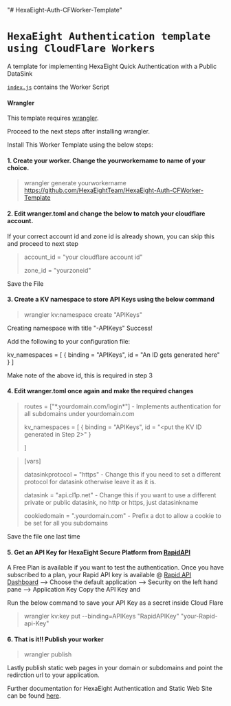 "# HexaEight-Auth-CFWorker-Template" 
# `HexaEight Authentication template using CloudFlare Workers`

A template for implementing HexaEight Quick Authentication with a Public DataSink

[`index.js`](https://github.com/HexaEightTeam/HexaEight-Auth-CFWorker-Template/blob/main/index.js) contains the Worker Script

#### Wrangler

This template requires [wrangler](https://github.com/cloudflare/wrangler).

Proceed to the next steps after installing wrangler.

Install This Worker Template using the below steps:

#### 1. Create your worker. Change the yourworkername to name of your choice. 

>wrangler generate yourworkername https://github.com/HexaEightTeam/HexaEight-Auth-CFWorker-Template

#### 2. Edit wranger.toml and change the below to match your cloudflare account. 
If your correct account id and zone id is already shown, you can skip this and proceed to next step

>account_id = "your cloudflare account id"
>
>
>zone_id = "yourzoneid"

Save the File


#### 3. Create a KV namespace to store API Keys using the below command

>wrangler kv:namespace create "APIKeys"


Creating namespace with title "<yourworkername>-APIKeys"
Success!

Add the following to your configuration file:

kv_namespaces = [
{ binding = "APIKeys", id = "An ID gets generated here" }
]

Make note of the above id, this is required in step 3

#### 4. Edit wranger.toml once again and make the required changes

>routes = ["\*.yourdomain.com/login\*"] - Implements authentication for all subdomains under yourdomain.com
>
>kv_namespaces = [
>         { binding = "APIKeys", id = "<put the KV ID generated in Step 2>" }
>
>]

>[vars]
>
>datasinkprotocol = "https" - Change this if you need to set a different protocol for datasink otherwise leave it as it is.
>
>datasink = "api.cl1p.net" - Change this if you want to use a different private or public datasink, no http or https, just datasinkname
>
>cookiedomain = ".yourdomain.com"  - Prefix a dot to allow a cookie to be set for all you subdomains
>

Save the file one last time

#### 5. Get an API Key for HexaEight Secure Platform from [RapidAPI](https://rapidapi.com/hexaeight-hexaeight-default/api/hexaeight-sso-platform/pricing)

A Free Plan is available if you want to test the authentication. Once you have subscribed to a plan, your Rapid API key is available 
@
[Rapid API Dashboard](https://rapidapi.com/developer/dashboard) --> Choose the default application --> Security on the left hand pane --> Application Key
Copy the API Key and 

Run the below command to save your API Key as a secret inside Cloud Flare

>wrangler kv:key put --binding=APIKeys "RapidAPIKey" "your-Rapid-api-Key"

#### 6. That is it!! Publish your worker
>wrangler publish

Lastly publish static web pages in your domain or subdomains and point the redirction url to your application.

Further documentation for HexaEight Authentication and Static Web Site can be found [here](https://www.hexaeight.com/cfworkers.html).

